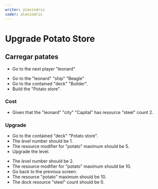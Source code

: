 ```yaml
---
writer: alexindris
coder: alexindris
---
```

# Upgrade Potato Store

      
## Carregar patates

 * Go to the next player "leonard"
 <!-- SNAPSHOT status=200 -->
 * Go to the "leonard" "ship" "Beagle"
 * Go to the contained "deck" "Builder".
 * Build the "Potato store".
  <!-- SNAPSHOT status=200 -->

### Cost
 * Given that the "leonard" "city" "Capital" has resource "steel" count 2.

### Upgrade
 * Go to the contained "deck" "Potato store".
 * The _level_ number should be 1.
 * The resource modifier for "potato" maximum should be 5.
 * Upgrade the level.
 <!-- SNAPSHOT status=200 -->
 * The _level_ number should be 2.
 * The resource modifier for "potato" maximum should be 10.
 * Go back to the previous screen.
 * The resource "potato" maximum should be 10.
 * The dock resource "steel" count should be 0.